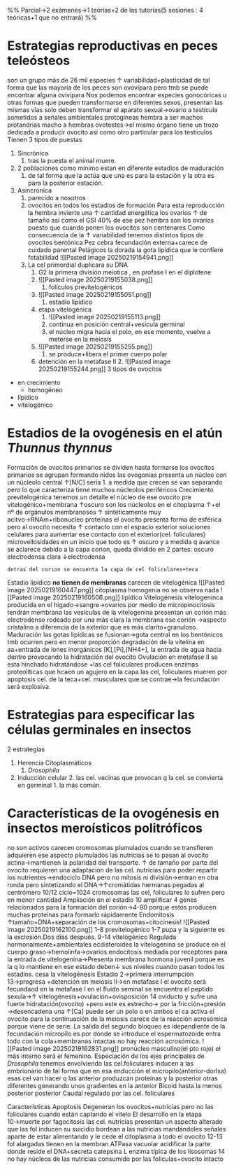 %% Parcial→2  exámenes→1 teorías+2 de las tutorías(5 sesiones : 4 teóricas+1 que no entrará) %%
# Estrategias reproductivas en peces teleósteos
son un grupo más de 26 mil especies
	↑ variabilidad+plasticidad 
		de tal forma que las mayoría de los peces son ovovípara pero tmb se puede encontrar alguna ovivípara
	Nos podemos encontrar especies gonocóricas u otras formas que pueden transformarse  en diferentes sexos, presentan las mismas vías solo deben transformar el aparato sexual→ovario a testícula sometidos a señales ambientales
		protogíneas
			hembra a ser machos
		protandrias
			macho a hembras
	ovotestes→el  mismo órgano tiene un trozo dedicada a producir ovocito así  como otro particular para los testículos
Tienen 3 tipos de puestas
1.  Sincrónica
	1. tras la puesta el animal muere.
2. 2 poblaciones como mínimo estan en diferente estadios de maduración
	1. de tal forma  que la actúa que una  es para  la estación y la otra es para la posterior estación.
3. Asincrónica
	1. parecido a nosotros
	2. ovocitos  en todos los estadios de formación
Para esta reproducción la hembra invierte una ↑ cantidad energética 
	los ovarios ↑ de tamaño así como el GSI 
		40% de ese pez hembra son los ovarios
		puesto que cuando ponen los ovocitos son  centenares
Como consecuencia de  la  ↑ variabilidad tenemos distintos tipos de ovocitos
	bentónica
		Pez cebra
			fecundación externa+carece de cuidado parental
	Pelágicos
		la dorada
		la gota lipídica que le confiere fotabilidad
![[Pasted image 20250219154941.png]]
	1. La cel primordial duplicara su DNA 
		1. G2 la primera división meiotica , en profase I en el diplotene
		2. ![[Pasted image 20250219155038.png]]
			1. folículos previtelogénicos
		3. ![[Pasted image 20250219155051.png]]
			1. estadio lipídico
		4. etapa vitelogénica
			1. ![[Pasted image 20250219155113.png]]
			2. continua en posición central+vesicula germinal
			3. el núcleo migra hacia el polo, en ese momento, vuelve a meterse  en la meiosis
		5. ![[Pasted image 20250219155255.png]]
			1. se produce+libera el primer cuerpo polar
		6. detención en la metafase II
			2. ![[Pasted image 20250219155244.png]]
3 tipos de ovocitos
- en crecimiento
	- homogéneo 
- lípidico
- vitelogénico

# Estadios de la ovogénesis en el atún *Thunnus thynnus*
Formación de ovocitos primarios
	se dividen hasta formarse los ovocitos primarios se agrupan formando nidos 
	las ovogonias presenta un núcleo con un núcleolo central 
	↑[N/C] sería 1.
	a  medida que crecen se van separando pero lo que  caracteriza tiene muchos núcleolos periféricos 
Crecimiento previtelogénica 
	tenemos un detalle el núcleo de ese ovocito pre vitelogénico+membrana
	↑oscuro  son los núcleolos
	en el citoplasma ↑+el nº de orgánulos membranosos 
	↑ sintéticamente muy acitvo→RNAm+ribonucleo proteínas
	el ovocito presenta forma de esférica pero al ovocito necesita ↑ contacto con el espacio exterior
		soluciones celulares para aumentar ese contacto con el exterior(cel. foliculares)
			microvellosidades 
		en un inicio que todo es ↑ oscuro y a medida q avance se aclarece debido a la capa corion, queda dividido en 2 partes:
			oscuro
				electrodensa
			clara
				↓electrodensa
	
	detras del corion se encuenta la capa de cel foliculares+teca
Estadio lipídico
	**no tienen de membranas**
	carecen de vitelogénica 
	![[Pasted image 20250219160447.png]]
		citoplasma homogenia no se observa nada 
	![[Pasted image 20250219160506.png]]
		lipídico
Vitelogénesis
	vitelogeninca producida en el higado→sangre→ovarios por medio de micropinocitosis
	tendrán membrana 
	las vesículas de la vitelogenina presentan un corion más electrodenso rodeado por una más clara
		la membrana ese corión →aspecto cristalino a diferencia de la exterior que es más clarito+granuloso.
Maduración
	las gotas lipídicas se fusionan→gota central 
		en los bentónicos tmb ocurren pero en menor proporción
	degradación de la vitelina  en aa+entrada de iones inorgánicos [K],[Pi],[NH4+],
		la entrada de agua hacia dentro provocando la hidratación del ovocito
	Ovulación
		en metafase II
			se esta hinchado hidratándose +las cel foliculares producen enzimas proteoliticas que hcaen un agujero en la capa 
				las cel, foliculares mueren por apoptosis
				cel. de la teca+cel. musculares que se contrae→la fecundación será explosiva.
#  Estrategias para especificar las células germinales en insectos
2 estrategias
1. Herencia Citoplasmáticos
	1. *Drosophila*
2. Inducción celular
	2. las cel. vecinas que provocan q la cel. se convierta en germinal
		1. la más común.
# Características de la ovogénesis en insectos meroísticos politróficos
no son activos carecen cromosomas plumulados
	cuando se transfieren adquieren ese aspecto plumulados
	las nutricias se lo pasan al ovocito 
	actina→mantienen la polaridad del transporte.
↑ de tamaño por parte del ovocito
	requieren una adaptación de las cel. nutricias para poder repartir los nutrientes→endociclo
		DNA pero no mitosis ni  división→entran  en otra ronda pero sintetizando el DNA→↑cromátidas hermanas pegadas al centrómero
			10/12 ciclo=1024 cromosomas 
		las cel, foliculares lo sufren pero en menor cantidad
	Ampliación 
		en el estadio  10  amplificar 4 genes relacionados para la formación  del corión→4-80 
			porque estos producen muchas proteínas para  formarlo rápidamente
	Endomitosis
		↑tamaño+DNA+separación de los cromosomas+citocinesis!
![[Pasted image 20250219162100.png]]
	1-8 previtelogénico
		1-7 pupa y la siguiente es  la  exclosión.Dos días después.
	9-14 vitelogénico
Regulada hormonalmente+ambientales
	ecdisteroides
		la vitelogenina se produce en el cuerpo graso→hemolinfa→ovarios
		endocitosis mediada por receptores para la entrada de vitelogenina→Presenta membrana
		hormona juvenil porque es la q lo mantiene en ese estado
			deben↓ sus niveles cuando pasan todos los estadios.
				cesa la  vitelogénesis
Estadio  2→primera interrumpción
13→progresa +detención en meiosis II→en metafase I
	el ovocito será fecundaod en la metafase I
		en el fluido seminal  se encuentra el peptido sexula→↑ vitelogénesis+ovulación+ovisposición
14
	oviducto  y sufre una fuerte hidratación(ovocito) +pero este es estrecho→
		por la fricción+presión  →desencadena una ↑[Ca] puede ser un polo o en  ambos 
			el ca activa el ovocito para la continuación de la meiosis
			carece de la reacción acrosómica porque viene de serie.
La salida del segundo bloqueo es idependiente de la fecundación
micropilo 
	es por donde se introduce el  espermatozoide entra todo con la cola+membranas intactas 
		no hay reacción acrosómica.
		![[Pasted image 20250219162831.png]]
			pronúcleo  masculino(el pto rojo)
				el más interno será el femenino.
Especiación  de los ejes principales de *Drosophila*
tenemos envolviendo las cel.foliculares inducen a las embrionario de  tal forma que en esa enducción el micropilo(anterior-dorlsa) esas cel van hacer q las anterior produzcan proteínas y la posterior otras diferentes generando unos gradientes
	en la anterior Bicoid hasta la menos  posterior
	posterior Caudal
regulado por las cel. foliculares

Características
	Apoptosis
		Degeneran los ovocitos+nutricias pero no las foliculares
		cuando están captando el vitelo
	El desarrollo en la etapa 10→muerte por fagocitosis
		las cel. nutricias presentan un aspecto alterado que las fol inducen su  suicidio 
			bordean a las nutricias mandándoles señales 
				aparte de estar alimentando y le cede el citoplasma a todo el ovocito
		12-13
			fol alargadas tienen en  la membran ATPasa vacuolar acidificar la parte donde reside el DNA+secreta catepsina L enzima típica de los lisosomas
		14 
			no hay núcleos de las nutricias consumido por las foliculas+ovocito  intacto